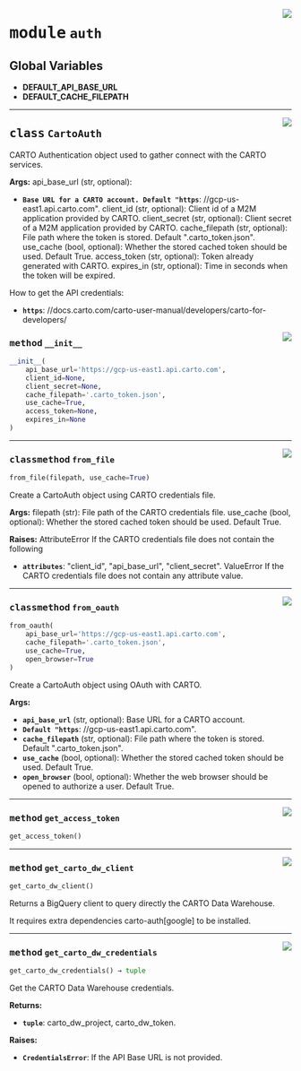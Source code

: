 <!-- markdownlint-disable -->

<a href="../carto_auth/auth.py#L0"><img align="right" style="float:right;" src="https://img.shields.io/badge/-source-cccccc?style=flat-square"></a>

# <kbd>module</kbd> `auth`




**Global Variables**
---------------
- **DEFAULT_API_BASE_URL**
- **DEFAULT_CACHE_FILEPATH**


---

<a href="../carto_auth/auth.py#L13"><img align="right" style="float:right;" src="https://img.shields.io/badge/-source-cccccc?style=flat-square"></a>

## <kbd>class</kbd> `CartoAuth`
CARTO Authentication object used to gather connect with the CARTO services.



**Args:**
  api_base_url (str, optional):
 - <b>`Base URL for a CARTO account. Default "https`</b>: //gcp-us-east1.api.carto.com". client_id (str, optional): Client id of a M2M application provided by CARTO. client_secret (str, optional): Client secret of a M2M application provided by CARTO. cache_filepath (str, optional): File path where the token is stored. Default ".carto_token.json". use_cache (bool, optional): Whether the stored cached token should be used. Default True. access_token (str, optional): Token already generated with CARTO. expires_in (str, optional): Time in seconds when the token will be expired.

How to get the API credentials:
 - <b>`https`</b>: //docs.carto.com/carto-user-manual/developers/carto-for-developers/

<a href="../carto_auth/auth.py#L38"><img align="right" style="float:right;" src="https://img.shields.io/badge/-source-cccccc?style=flat-square"></a>

### <kbd>method</kbd> `__init__`

```python
__init__(
    api_base_url='https://gcp-us-east1.api.carto.com',
    client_id=None,
    client_secret=None,
    cache_filepath='.carto_token.json',
    use_cache=True,
    access_token=None,
    expires_in=None
)
```








---

<a href="../carto_auth/auth.py#L109"><img align="right" style="float:right;" src="https://img.shields.io/badge/-source-cccccc?style=flat-square"></a>

### <kbd>classmethod</kbd> `from_file`

```python
from_file(filepath, use_cache=True)
```

Create a CartoAuth object using CARTO credentials file.



**Args:**
  filepath (str):  File path of the CARTO credentials file.  use_cache (bool, optional):  Whether the stored cached token should be used. Default True.



**Raises:**
  AttributeError  If the CARTO credentials file does not contain the following
 - <b>`attributes`</b>:  "client_id", "api_base_url", "client_secret". ValueError If the CARTO credentials file does not contain any attribute value.

---

<a href="../carto_auth/auth.py#L69"><img align="right" style="float:right;" src="https://img.shields.io/badge/-source-cccccc?style=flat-square"></a>

### <kbd>classmethod</kbd> `from_oauth`

```python
from_oauth(
    api_base_url='https://gcp-us-east1.api.carto.com',
    cache_filepath='.carto_token.json',
    use_cache=True,
    open_browser=True
)
```

Create a CartoAuth object using OAuth with CARTO.



**Args:**

 - <b>`api_base_url`</b> (str, optional):  Base URL for a CARTO account.
 - <b>`Default "https`</b>: //gcp-us-east1.api.carto.com".
 - <b>`cache_filepath`</b> (str, optional):  File path where the token is stored.  Default ".carto_token.json".
 - <b>`use_cache`</b> (bool, optional):  Whether the stored cached token should be used.  Default True.
 - <b>`open_browser`</b> (bool, optional):  Whether the web browser should be opened  to authorize a user. Default True.

---

<a href="../carto_auth/auth.py#L172"><img align="right" style="float:right;" src="https://img.shields.io/badge/-source-cccccc?style=flat-square"></a>

### <kbd>method</kbd> `get_access_token`

```python
get_access_token()
```





---

<a href="../carto_auth/auth.py#L161"><img align="right" style="float:right;" src="https://img.shields.io/badge/-source-cccccc?style=flat-square"></a>

### <kbd>method</kbd> `get_carto_dw_client`

```python
get_carto_dw_client()
```

Returns a BigQuery client to query directly the CARTO Data Warehouse.

It requires extra dependencies carto-auth[google] to be installed.

---

<a href="../carto_auth/auth.py#L141"><img align="right" style="float:right;" src="https://img.shields.io/badge/-source-cccccc?style=flat-square"></a>

### <kbd>method</kbd> `get_carto_dw_credentials`

```python
get_carto_dw_credentials() → tuple
```

Get the CARTO Data Warehouse credentials.



**Returns:**

 - <b>`tuple`</b>:  carto_dw_project, carto_dw_token.



**Raises:**

 - <b>`CredentialsError`</b>:  If the API Base URL is not provided.



